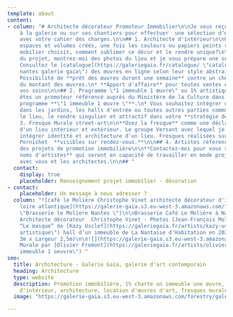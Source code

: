 ```yaml
---
template: about
content:
- column: "# Architecte décorateur Promoteur Immobilier\n\nJe vous reçois sur rendez-vous
    à la galerie ou sur vos chantiers pour effectuer  une sélection d’œuvres en cohérence
    avec votre cahier des charges.\n\n## 1. Architecte d'intérieur\n\nUne fois les
    espaces et volumes créés, une fois les couleurs ou papiers peints retenus, le
    mobilier choisit, comment sublimer ce décor et le rendre unique?\n\n* Parlez-moi
    du projet, montrez-moi des photos du lieu et je vous prépare une sélection\n*
    Consultez le [catalogue](https://galeriegaia.fr/catalogue/ \"catalogue artiste
    nantes galerie gaia\") des œuvres en ligne selon leur style abstrait ou figuratif\n*
    Possibilité de **prêt des œuvres durant une semaine** contre un chèque de caution
    du montant des œuvres.\n* **Apport d'affaire** pour toutes ventes effectuées par
    vos soins\n\n## 2. Programme \"1 immeuble 1 œuvre\" ou 1% artistique\n\n* Vous
    êtes un promoteur référencé auprès du Ministère de la Culture dans le cadre du
    programme **\"1 immeuble 1 œuvre \"**.\n* Vous souhaitez intégrer un projet d'artiste
    dans les jardins, les halls d'entrée ou toutes autres parties communes pour valoriser
    le lieu, le rendre singulier et attractif dans votre **stratégie de commercialisation**.\n\n![](https://galerie-gaia.s3.eu-west-3.amazonaws.com/forestry/galerie-gaia-fresque-hd_0.jpg)\n\n##
    3. Fresque Murale street-art\n\n**Osez la fresque** comme une déclaration d'identité
    d'un lieu intérieur et extérieur. Le groupe Versant avec lequel je travaille sait
    intégrer identité et architecture d'un lieu. Fresques réalisées sur Nantes et
    Pornichet  **visibles sur rendez-vous.**\n\n## 4. Artistes réferencé-e-s pour
    des projets de promotion immobilière\n\n**Contactez-moi pour vous soumettre des
    noms d'artistes** qui seront en capacité de travailler en mode projet et en amont
    avec vous et les architectes.\n\n## "
  contact:
    display: true
    placeholder: Renseignement projet immobilier - décoration
- contact:
    placeholder: Un message à nous adresser ?
  column: "![café le Molière Christophe Vinet architecte décorateur d'intérieur nantes
    loire atlantique](https://galerie-gaia.s3.eu-west-3.amazonaws.com/forestry/galeriegaia@brasserielemoliere@jeanfrancoismoliere.jpg
    \"Brasserie le Moliere Nantes \")\n\nBrasserie Café Le Molière à Nantes - Réalisation
    Architecte décorateur  Christophe Vinet - Photos [Jean-François Molliere]()\n\n![](https://galerie-gaia.s3.eu-west-3.amazonaws.com/forestry/masque.jpg)\n\nInstallation
    “Le masque” de [Kazy Usclef](https://galeriegaia.fr/artists/kazy-usclef/ \"1%
    artistique\") hall d’un immeuble de La Nantaise d'Habitation en 2021 (Hauteur
    3m x Largeur 2,5m)\n\n![](https://galerie-gaia.s3.eu-west-3.amazonaws.com/forestry/mural-11-compressions-500x200-15000-1.jpg)\n\nInstallation
    Murale par [Olivier Fremont](https://galeriegaia.fr/artists/olivier-fremont/ \"1
    immeuble 1 oeuvre\") "
seo:
  title: Architecture - Galerie Gaïa, galerie d'art contemporain
  heading: Architecture
  type: website
  description: Promotion immobilière, 1% charte un immeuble une œuvre, décoration
    d'intérieur, architecture, location d'œuvres d'art, fresques murales, street art...
  image: "https://galerie-gaia.s3.eu-west-3.amazonaws.com/forestry/galeriegaia-magazinecoté ouest-labaule pornichet.jpg"

---
```

